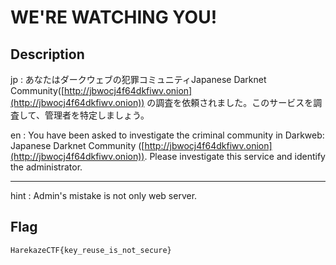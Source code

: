 # WE'RE WATCHING YOU!

## Description

jp : あなたはダークウェブの犯罪コミュニティJapanese Darknet Community([http://jbwocj4f64dkfiwv.onion](http://jbwocj4f64dkfiwv.onion)) の調査を依頼されました。このサービスを調査して、管理者を特定しましょう。

en : You have been asked to investigate the criminal community in Darkweb: Japanese Darknet Community ([http://jbwocj4f64dkfiwv.onion](http://jbwocj4f64dkfiwv.onion)). Please investigate this service and identify the administrator.

---

hint : Admin's mistake is not only web server.

## Flag

```
HarekazeCTF{key_reuse_is_not_secure}
```